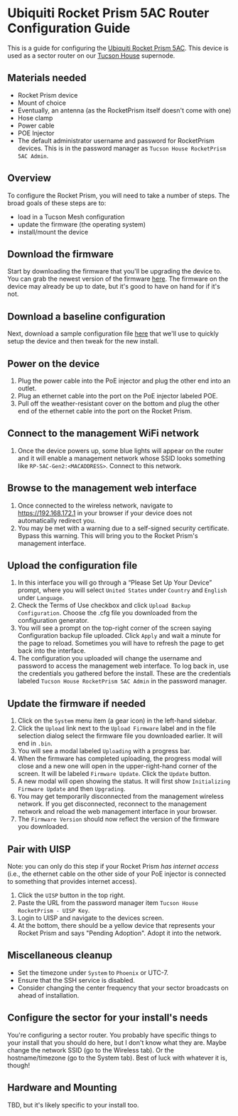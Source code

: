 # Ubiquiti Rocket Prism 5AC Router Configuration Guide

This is a guide for configuring the [Ubiquiti Rocket Prism 5AC](../../hardware/rocketprism.md).
This device is used as a sector router on our [Tucson House](../../networking/supernodes/tucson-house.md) supernode.

## Materials needed 

- Rocket Prism device
- Mount of choice
- Eventually, an antenna (as the RocketPrism itself doesn't come with one)
- Hose clamp  
- Power cable  
- POE Injector
- The default administrator username and password for RocketPrism devices. This is in the password manager as `Tucson House RocketPrism 5AC Admin`.

## Overview 

To configure the Rocket Prism, you will need to take a number of steps. The broad goals of these steps are to:

- load in a Tucson Mesh configuration
- update the firmware (the operating system)  
- install/mount the device

## Download the firmware 

Start by downloading the firmware that you'll be upgrading the device to. You can grab the newest version of the firmware [here](https://ui.com/download/software/r5ac-prism). The firmware on the device may already be up to date, but it's good to have on hand for if it's not.

## Download a baseline configuration

Next, download a sample configuration file [here](./static/RocketPrism-template.cfg) that we'll use to quickly setup the device and then tweak for the new install.

## Power on the device 

1. Plug the power cable into the PoE injector and plug the other end into an outlet.  
2. Plug an ethernet cable into the port on the PoE injector labeled POE.   
3. Pull off the weather-resistant cover on the bottom and plug the other end of the ethernet cable into the port on the Rocket Prism.

## Connect to the management WiFi network 

1. Once the device powers up, some blue lights will appear on the router and it will enable a management network whose SSID looks something like `RP-5AC-Gen2:<MACADDRESS>`. Connect to this network.

## Browse to the management web interface 

1. Once connected to the wireless network, navigate to https://192.168.172.1 in your browser if your device does not automatically redirect you.
2. You may be met with a warning due to a self-signed security certificate. Bypass this warning. This will bring you to the Rocket Prism's management interface.  

## Upload the configuration file 

1. In this interface you will go through a “Please Set Up Your Device” prompt, where you will select `United States` under `Country` and `English` under `Language`.   
2. Check the Terms of Use checkbox and click `Upload Backup Configuration`. Choose the .cfg file you downloaded from the configuration generator.
3. You will see a prompt on the top-right corner of the screen saying Configuration backup file uploaded. Click `Apply` and wait a minute for the page to reload. Sometimes you will have to refresh the page to get back into the interface.  
4. The configuration you uploaded will change the username and password to access the management web interface. To log back in, use the credentials you gathered before the install. These are the credentials labeled `Tucson House RocketPrism 5AC Admin` in the password manager.

## Update the firmware if needed 

1. Click on the `System` menu item (a gear icon) in the left-hand sidebar.  
2. Click the `Upload` link next to the `Upload Firmware` label and in the file selection dialog select the firmware file you downloaded earlier. It will end in `.bin`.  
3. You will see a modal labeled `Uploading` with a progress bar.  
4. When the firmware has completed uploading, the progress modal will close and a new one will open in the upper-right-hand corner of the screen. It will be labeled `Firmware Update`. Click the `Update` button.  
5. A new modal will open showing the status. It will first show `Initializing Firmware Update` and then `Upgrading`.  
6. You may get temporarily disconnected from the management wireless network. If you get disconnected, reconnect to the management network and reload the web management interface in your browser.  
7. The `Firmware Version` should now reflect the version of the firmware you downloaded.

## Pair with UISP

Note: you can only do this step if your Rocket Prism _has internet access_ (i.e., the ethernet cable on the other side of your PoE injector is connected to something that provides internet access).

1. Click the `UISP` button in the top right.
2. Paste the URL from the password manager item `Tucson House RocketPrism - UISP Key`.
3. Login to UISP and navigate to the devices screen.
4. At the bottom, there should be a yellow device that represents your Rocket Prism and says "Pending Adoption". Adopt it into the network.

## Miscellaneous cleanup

- Set the timezone under `System` to `Phoenix` or UTC-7.
- Ensure that the SSH service is disabled.
- Consider changing the center frequency that your sector broadcasts on ahead of installation.

## Configure the sector for your install's needs

You're configuring a sector router. You probably have specific things to your install that you should do here, but I don't know what they are. Maybe change the network SSID (go to the Wireless tab). Or the hostname/timezone (go to the System tab). Best of luck with whatever it is, though! 

## Hardware and Mounting

TBD, but it's likely specific to your install too.
